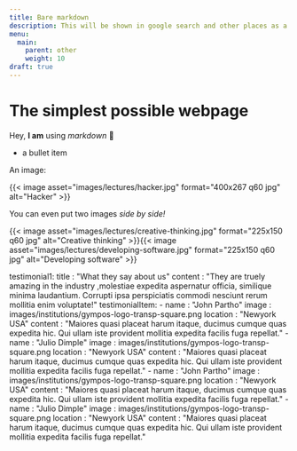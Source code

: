 ```yaml
---
title: Bare markdown
description: This will be shown in google search and other places as a description.
menu:
  main:
    parent: other
    weight: 10
draft: true
---
```


# The simplest possible webpage

Hey, **I am** using *markdown* 🙂

- a bullet item

An image:

{{< image asset="images/lectures/hacker.jpg" format="400x267 q60 jpg" alt="Hacker" >}}

You can even put two images *side by side!*

{{< image asset="images/lectures/creative-thinking.jpg" format="225x150 q60 jpg" alt="Creative thinking" >}}{{< image asset="images/lectures/developing-software.jpg" format="225x150 q60 jpg" alt="Developing software" >}}

testimonial1:
  title : "What they say about us"
  content : "They are truely amazing in the industry ,molestiae expedita aspernatur officia, similique minima
            laudantium. Corrupti ipsa perspiciatis commodi nesciunt rerum mollitia enim voluptate!"
  testimonialItem:
      - name : "John Partho"
        image : images/institutions/gympos-logo-transp-square.png
        location : "Newyork USA"
        content : "Maiores quasi placeat harum itaque, ducimus cumque quas expedita hic. Qui ullam iste provident mollitia
              expedita facilis fuga repellat."
      - name : "Julio Dimple"
        image : images/institutions/gympos-logo-transp-square.png
        location : "Newyork USA"
        content : "Maiores quasi placeat harum itaque, ducimus cumque quas expedita hic. Qui ullam iste provident mollitia
              expedita facilis fuga repellat."
      - name : "John Partho"
        image : images/institutions/gympos-logo-transp-square.png
        location : "Newyork USA"
        content : "Maiores quasi placeat harum itaque, ducimus cumque quas expedita hic. Qui ullam iste provident mollitia
              expedita facilis fuga repellat."
      - name : "Julio Dimple"
        image : images/institutions/gympos-logo-transp-square.png
        location : "Newyork USA"
        content : "Maiores quasi placeat harum itaque, ducimus cumque quas expedita hic. Qui ullam iste provident mollitia
              expedita facilis fuga repellat."
